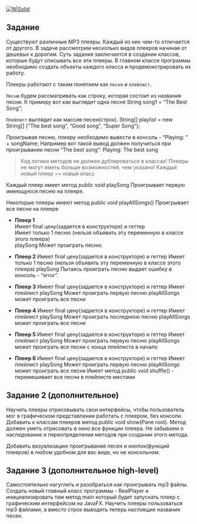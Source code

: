 [![N|Solid](http://otrude.net/company_img/78d6e3a3e0b075b420128c52b3c07b3d.jpg)](http://otrude.net/company_img/78d6e3a3e0b075b420128c52b3c07b3d.jpg)
## Задание
Существуют различные MP3 плееры. Каждый из них чем-то отличается от другого. В задаче рассмотрим несколько видов плееров начиная от дешевых к дорогим. Суть задания заключается в создании классов, которые будут описывать все эти плееры. В главном классе программы необходимо создать объекты каждого класса и продемонстрировать их работу.

Плееры работают с таким понятием как `песня` и `плейлист`.

`Песню` будем рассматривать как строку, которая состоит из названия песни. К примеру вот как выглядит одна песня
String song1 = “The Best Song”;

`Плейлист` выглядит как массив песен(строк).
String[] playlist = new String[] {“The best song”, “Good song”, “Super Song”};

Проигрывая песню, плееру необходимо вывести в консоль - “Playing: “ + songName;
Например вот такой вывод должен получиться при проигрывании песни “The best song”: Playing: The best song

> Код логики методов не должен дублироваться в классах!
> Плееры не могут иметь больше возможностей, чем указано!
> Каждый новый плеер == новый класс

Каждый плеер имеет метод public void playSong
Проигрывает первую имеющуюся песню на плеере.

Некоторые плееры имеют метод public void playAllSongs()
Проигрывает все песни на плеере

- **Плеер 1**<br />
Имеет final цену(задается в конструкторе) и геттер<br />
Имеет только 1 песню (нельзя объявить эту переменную в классе этого плеера)<br />
playSong Может проиграть песню.

- **Плеер 2**
Имеет final цену(задается в конструкторе) и геттер
Имеет только 1 песню (нельзя объявить эту переменную в классе этого плеера)
playSong Пытаясь проиграть песню выдает ошибку в консоль - “error”.

- **Плеер 3**
Имеет final цену(задается в конструкторе) и геттер
Имеет плейлист
playSong Может проиграть первую песню
playAllSongs может проиграть все песни

- **Плеер 4**
Имеет final цену(задается в конструкторе) и геттер
Имеет плейлист
playSong Может проиграть последнюю песню
playAllSongs может проиграть все песни

- **Плеер 5**
Имеет final цену(задается в конструкторе) и геттер
Имеет плейлист
playSong Может проиграть первую песню
playAllSongs может проиграть все песни с конца плейлиста в начало

- **Плеер 6**
Имеет final цену(задается в конструкторе) и геттер
Имеет плейлист
playSong Может проиграть первую песню
playAllSongs может проиграть все песни
Имеет метод public void shuffle() - перемешивает все песни в плейлисте местами

## Задание 2 (дополнительное)
Научить плееры отрисовывать свои интерфейсы, чтобы пользователь мог в графическом представлении работать с плеером, без консоли.
Добавить к классам плееров метод public void show(Pane root). 
Метод должен уметь отрисовать в окно все функции плеера. Не забываем о наследование и переопределении методов при создании этого метода.

Добавить визуализацию проигрывания песен и кнопок(функций плееров) в любом удобном для вас виде, но не консольном.

## Задание 3 (дополнительное high-level)
Самостоятельно нагуглить и разобраться как проигрывать mp3 файлы.
Создать новый главный класс программы - RealPlayer и инициализировать там метод main который будет запускать плеер с графическим интерфейсом на JavaFX. 
Научить плееры пользоваться mp3 файлами, а вместо строк выводить теперь настоящие названия песен.
